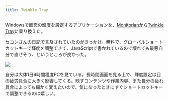 ```yaml
---
title: Twinkle Tray
---
```

Windowsで画面の輝度を設定するアプリケーションを、[Monitorian](https://apps.microsoft.com/store/detail/monitorian/9NW33J738BL0)から[Twinkle Tray](https://apps.microsoft.com/store/detail/twinkle-tray-brightness-slider/9PLJWWSV01LK)に乗り換えた。

[セコンさんの日記](https://secon.dev/entry/2022/06/02/210000/)で言及されていたのがきっかけ。無料で、グローバルショートカットキーで輝度を調整できて、JavaScriptで書かれているので壊れても最悪自分で直せそう、というところが良かった。

![](https://lh3.googleusercontent.com/docs/ADP-6oGdTlkd9HVG8TeEIQjGBlMNViy1D-PiWsRbKrrRZuXUnWENLOqV4nggYvX_nC-oJX7zb6I0DImj0M1yK8WtF1g81xptddGL2PkoybJxU-MpTlJW_DeJlacplP6p_YDyeG9pQ5G_VTxG-hgWgoqGXABhNG1lTO8riX94tbd6Qxmv7l1Gm55E8PPKe0c1AdzZiWGzI0CFd1_0J7PNpdi2fQM_wwrTOPDpmZEr8A3tDeAssFK5XROVa1O1UVSZ5q18S40uE9MFD8LiBNPKU9ieMLfLUY5_-zxptTAYRfxrAC1CV1PZU4vHgWK00VZLywJxv6gKV6Sfx8Q_zCpxGvAsKQ2zsjs-j51eNTNcgrfjM0JyWbzrcz1cflDGHs_soUQGCneAsViv9FOy_rt8fjtd6rEJxqX5CggrdPKi5u54ziCG0FpjsuO2mRnbWVliPwngabD3k8zRWAnzFqKA3abKhdwKSreiJpK9qG33TDCs-f4VoVGoiCHJe6rcnxbGgvhbFUNqv_wEleH1TKJ7j8PiZmMX-Qzj7EZhtEACVM-udPEtJl9B0O3bT-q92dOze8FHU6t4QeqFh4CU9AXMiDNwtIyt9-XCX0CDvjpnDawFa1l8ToFBwzPKnGcMH2QC_C3ymJ90O_VuS4F7tzL_K1WnDmXxuSs6ObNS054VPOpHflTD5bFMNfPG4MUlGe5Tzo887BvtzZmM02fyh6z_MA78xacDSghox6PVJQZIaFw7j31JB5FhrQHYXA9s1Gpq71HdXyHV-Hitb52NTRG8KNMzoq4D608Wdv7MSxtaONFOEZ1bpZuu3A9jhWdVtmL6vAV4rTq9u9dw-mi_tuI9OxtyEkUd6fD2H_t2x_s4zB4k8heBeYq239MJqmLtyTwsJ7aQoRYKIO6BkcgiNVl1jW-opCvw35p0Qa_OIlKvz1aAo6lM_PiAY7xx_AhXW4JhAw7AuUq3bLSL6GoG7PnBiKjNKvXj-wP5pISRXzuLZGkjCiVUAVJw8OQw1PluR7bhKYE4GSvSTRkuNkIaz8H7Ii6JrdeDH0xqC_Kcx5h2RYZZwlkWgSM78SJ-TUUEzusdVq6dpGc9-_XBrrEXfEUX6U3AiTgmLrvBYaAu0QbFa-V09sUp6tXlmTQZY1DmBSf8OyPjYYj5vmqR6uK5uaNdiY48jqqDk97qbJpNlui86JnBDZQFYzsr25g_815qLeyyU47jXepsoXS-E6lmu2rGTTANy5OmaAem-gZMReUmEMZ31-7ZhsSb)

自分は大体1日9時間程度PCを見ている。長時間画面を見る上で、輝度設定は目の疲労具合に大きく影響してくる。映すコンテンツや作業内容、また自分の疲れ具合によっても細かく変えたいので、気になったときにすぐショートカットキーで調整できるのは嬉しい。
